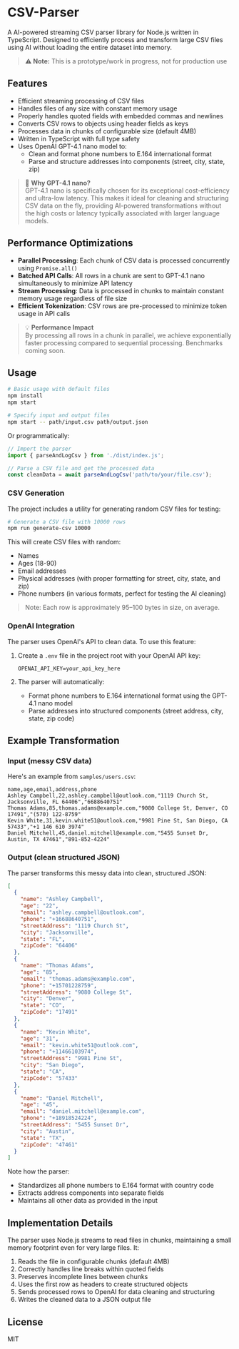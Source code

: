 # CSV-Parser

A AI-powered streaming CSV parser library for Node.js written in TypeScript. Designed to efficiently process and transform large CSV files using AI without loading the entire dataset into memory.

> **⚠️ Note:** This is a prototype/work in progress, not for production use

## Features

- Efficient streaming processing of CSV files
- Handles files of any size with constant memory usage
- Properly handles quoted fields with embedded commas and newlines
- Converts CSV rows to objects using header fields as keys
- Processes data in chunks of configurable size (default 4MB)
- Written in TypeScript with full type safety
- Uses OpenAI GPT-4.1 nano model to:
  - Clean and format phone numbers to E.164 international format
  - Parse and structure addresses into components (street, city, state, zip)

> 🚀 **Why GPT-4.1 nano?**  
> GPT-4.1 nano is specifically chosen for its exceptional cost-efficiency and ultra-low latency. This makes it ideal for cleaning and structuring CSV data on the fly, providing AI-powered transformations without the high costs or latency typically associated with larger language models.

## Performance Optimizations

- **Parallel Processing**: Each chunk of CSV data is processed concurrently using `Promise.all()`
- **Batched API Calls**: All rows in a chunk are sent to GPT-4.1 nano simultaneously to minimize API latency
- **Stream Processing**: Data is processed in chunks to maintain constant memory usage regardless of file size
- **Efficient Tokenization**: CSV rows are pre-processed to minimize token usage in API calls

> 💡 **Performance Impact**  
> By processing all rows in a chunk in parallel, we achieve exponentially faster processing compared to sequential processing. Benchmarks coming soon.

## Usage

```bash
# Basic usage with default files
npm install
npm start

# Specify input and output files
npm start -- path/input.csv path/output.json
```

Or programmatically:

```typescript
// Import the parser
import { parseAndLogCsv } from './dist/index.js';

// Parse a CSV file and get the processed data
const cleanData = await parseAndLogCsv('path/to/your/file.csv');
```

### CSV Generation

The project includes a utility for generating random CSV files for testing:

```bash
# Generate a CSV file with 10000 rows
npm run generate-csv 10000
```

This will create CSV files with random:
- Names
- Ages (18-90)
- Email addresses
- Physical addresses (with proper formatting for street, city, state, and zip)
- Phone numbers (in various formats, perfect for testing the AI cleaning)

> Note: Each row is approximately 95–100 bytes in size, on average.

### OpenAI Integration

The parser uses OpenAI's API to clean data. To use this feature:

1. Create a `.env` file in the project root with your OpenAI API key:
   ```
   OPENAI_API_KEY=your_api_key_here
   ```

2. The parser will automatically:
   - Format phone numbers to E.164 international format using the GPT-4.1 nano model
   - Parse addresses into structured components (street address, city, state, zip code)

## Example Transformation

### Input (messy CSV data)

Here's an example from `samples/users.csv`:

```csv
name,age,email,address,phone
Ashley Campbell,22,ashley.campbell@outlook.com,"1119 Church St, Jacksonville, FL 64406","6688640751"
Thomas Adams,85,thomas.adams@example.com,"9080 College St, Denver, CO 17491","(570) 122-8759"
Kevin White,31,kevin.white51@outlook.com,"9981 Pine St, San Diego, CA 57433","+1 146 610 3974"
Daniel Mitchell,45,daniel.mitchell@example.com,"5455 Sunset Dr, Austin, TX 47461","891-852-4224"
```

### Output (clean structured JSON)

The parser transforms this messy data into clean, structured JSON:

```json
[
  {
    "name": "Ashley Campbell",
    "age": "22",
    "email": "ashley.campbell@outlook.com",
    "phone": "+16688640751",
    "streetAddress": "1119 Church St",
    "city": "Jacksonville",
    "state": "FL",
    "zipCode": "64406"
  },
  {
    "name": "Thomas Adams",
    "age": "85", 
    "email": "thomas.adams@example.com",
    "phone": "+15701228759",
    "streetAddress": "9080 College St",
    "city": "Denver",
    "state": "CO",
    "zipCode": "17491"
  },
  {
    "name": "Kevin White",
    "age": "31",
    "email": "kevin.white51@outlook.com",
    "phone": "+11466103974",
    "streetAddress": "9981 Pine St",
    "city": "San Diego",
    "state": "CA",
    "zipCode": "57433"
  },
  {
    "name": "Daniel Mitchell",
    "age": "45",
    "email": "daniel.mitchell@example.com",
    "phone": "+18918524224",
    "streetAddress": "5455 Sunset Dr",
    "city": "Austin",
    "state": "TX",
    "zipCode": "47461"
  }
]
```

Note how the parser:
- Standardizes all phone numbers to E.164 format with country code
- Extracts address components into separate fields
- Maintains all other data as provided in the input

## Implementation Details

The parser uses Node.js streams to read files in chunks, maintaining a small memory footprint even for very large files. It:

1. Reads the file in configurable chunks (default 4MB)
2. Correctly handles line breaks within quoted fields
3. Preserves incomplete lines between chunks
4. Uses the first row as headers to create structured objects
5. Sends processed rows to OpenAI for data cleaning and structuring
6. Writes the cleaned data to a JSON output file

## License

MIT
